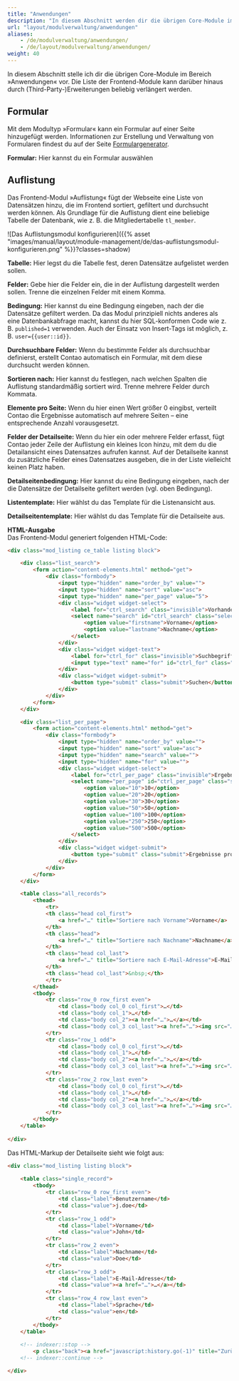 ```yaml
---
title: "Anwendungen"
description: "In diesem Abschnitt werden dir die übrigen Core-Module im Bereich »Anwendungen« vorgestellt."
url: "layout/modulverwaltung/anwendungen"
aliases:
    - /de/modulverwaltung/anwendungen/
    - /de/layout/modulverwaltung/anwendungen/
weight: 40
---
```


In diesem Abschnitt stelle ich dir die übrigen Core-Module im Bereich »Anwendungen« vor. Die Liste der Frontend-Module 
kann darüber hinaus durch (Third-Party-)Erweiterungen beliebig verlängert werden.


## Formular

Mit dem Modultyp »Formular« kann ein Formular auf einer Seite hinzugefügt werden. Informationen zur Erstellung und 
Verwaltung von Formularen findest du auf der Seite [Formulargenerator](../../../formulargenerator/).

**Formular:** Hier kannst du ein Formular auswählen


## Auflistung

Das Frontend-Modul »Auflistung« fügt der Webseite eine Liste von Datensätzen hinzu, die im Frontend sortiert, gefiltert 
und durchsucht werden können. Als Grundlage für die Auflistung dient eine beliebige Tabelle der Datenbank, wie z. B. 
die Mitgliedertabelle `tl_member`.

![Das Auflistungsmodul konfigurieren]({{% asset "images/manual/layout/module-management/de/das-auflistungsmodul-konfigurieren.png" %}}?classes=shadow)

**Tabelle:** Hier legst du die Tabelle fest, deren Datensätze aufgelistet werden sollen.

**Felder:** Gebe hier die Felder ein, die in der Auflistung dargestellt werden sollen. Trenne die einzelnen Felder mit 
einem Komma.

**Bedingung:** Hier kannst du eine Bedingung eingeben, nach der die Datensätze gefiltert werden. Da das Modul 
prinzipiell nichts anderes als eine Datenbankabfrage macht, kannst du hier SQL-konformen Code wie z. B. 
`published=1` verwenden. Auch der Einsatz von Insert-Tags ist möglich, z. B. `user={{user::id}}`.

**Durchsuchbare Felder:** Wenn du bestimmte Felder als durchsuchbar definierst, erstellt Contao automatisch ein 
Formular, mit dem diese durchsucht werden können.

**Sortieren nach:** Hier kannst du festlegen, nach welchen Spalten die Auflistung standardmäßig sortiert wird. Trenne 
mehrere Felder durch Kommata.

**Elemente pro Seite:** Wenn du hier einen Wert größer 0 eingibst, verteilt Contao die Ergebnisse automatisch auf 
mehrere Seiten – eine entsprechende Anzahl vorausgesetzt.

**Felder der Detailseite:** Wenn du hier ein oder mehrere Felder erfasst, fügt Contao jeder Zeile der Auflistung ein 
kleines Icon hinzu, mit dem du die Detailansicht eines Datensatzes aufrufen kannst. Auf der Detailseite kannst du 
zusätzliche Felder eines Datensatzes ausgeben, die in der Liste vielleicht keinen Platz haben.

**Detailseitenbedingung:** Hier kannst du eine Bedingung eingeben, nach der die Datensätze der Detailseite gefiltert 
werden (vgl. oben Bedingung).

**Listentemplate:** Hier wählst du das Template für die Listenansicht aus.

**Detailseitentemplate:** Hier wählst du das Template für die Detailseite aus.

**HTML-Ausgabe**  
Das Frontend-Modul generiert folgenden HTML-Code:

```html
<div class="mod_listing ce_table listing block">

    <div class="list_search">
        <form action="content-elements.html" method="get">
            <div class="formbody">
                <input type="hidden" name="order_by" value="">
                <input type="hidden" name="sort" value="asc">
                <input type="hidden" name="per_page" value="5">
                <div class="widget widget-select">
                    <label for="ctrl_search" class="invisible">Vorhandene Felder</label>
                    <select name="search" id="ctrl_search" class="select">
                        <option value="firstname">Vorname</option>
                        <option value="lastname">Nachname</option>
                    </select>
                </div>
                <div class="widget widget-text">
                    <label for="ctrl_for" class="invisible">Suchbegriffe</label>
                    <input type="text" name="for" id="ctrl_for" class="text" value="">
                </div>
                <div class="widget widget-submit">
                    <button type="submit" class="submit">Suchen</button>
                </div>
            </div>
        </form>
    </div>

    <div class="list_per_page">
        <form action="content-elements.html" method="get">
            <div class="formbody">
                <input type="hidden" name="order_by" value="">
                <input type="hidden" name="sort" value="asc">
                <input type="hidden" name="search" value="">
                <input type="hidden" name="for" value="">
                <div class="widget widget-select">
                    <label for="ctrl_per_page" class="invisible">Ergebnisse pro Seite</label>
                    <select name="per_page" id="ctrl_per_page" class="select">
                        <option value="10">10</option>
                        <option value="20">20</option>
                        <option value="30">30</option>
                        <option value="50">50</option>
                        <option value="100">100</option>
                        <option value="250">250</option>
                        <option value="500">500</option>
                    </select>
                </div>
                <div class="widget widget-submit">
                    <button type="submit" class="submit">Ergebnisse pro Seite</button>
                </div>
            </div>
        </form>
    </div>

    <table class="all_records">
        <thead>
            <tr>
            <th class="head col_first">
                <a href="…" title="Sortiere nach Vorname">Vorname</a>
            </th>
            <th class="head">
                <a href="…" title="Sortiere nach Nachname">Nachname</a>
            </th>
            <th class="head col_last">
                <a href="…" title="Sortiere nach E-Mail-Adresse">E-Mail-Adresse</a>
            </th>
            <th class="head col_last">&nbsp;</th>
            </tr>
        </thead>
        <tbody>
            <tr class="row_0 row_first even">
                <td class="body col_0 col_first">…</td>
                <td class="body col_1">…</td>
                <td class="body col_2"><a href="…">…</a></td>
                <td class="body col_3 col_last"><a href="…"><img src="…" width="16" height="16" alt=""></a></td>
            </tr>
            <tr class="row_1 odd">
                <td class="body col_0 col_first">…</td>
                <td class="body col_1">…</td>
                <td class="body col_2"><a href="…">…</a></td>
                <td class="body col_3 col_last"><a href="…"><img src="…" width="16" height="16" alt=""></a></td>
            </tr>
            <tr class="row_2 row_last even">
                <td class="body col_0 col_first">…</td>
                <td class="body col_1">…</td>
                <td class="body col_2"><a href="…">…</a></td>
                <td class="body col_3 col_last"><a href="…"><img src="…" width="16" height="16" alt=""></a></td>
            </tr>
        </tbody>
    </table>
  
</div>
```

Das HTML-Markup der Detailseite sieht wie folgt aus:

```html
<div class="mod_listing listing block">
  
    <table class="single_record">
        <tbody>
            <tr class="row_0 row_first even">
                <td class="label">Benutzername</td>
                <td class="value">j.doe</td>
            </tr>
            <tr class="row_1 odd">
                <td class="label">Vorname</td>
                <td class="value">John</td>
            </tr>
            <tr class="row_2 even">
                <td class="label">Nachname</td>
                <td class="value">Doe</td>
            </tr>
            <tr class="row_3 odd">
                <td class="label">E-Mail-Adresse</td>
                <td class="value"><a href="…">…</a></td>
            </tr>
            <tr class="row_4 row_last even">
                <td class="label">Sprache</td>
                <td class="value">en</td>
            </tr>
        </tbody>
    </table>
    
    <!-- indexer::stop -->
        <p class="back"><a href="javascript:history.go(-1)" title="Zurück">Zurück</a></p>
    <!-- indexer::continue -->

</div>
```
